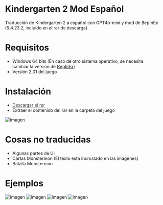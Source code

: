 # Kindergarten 2 Mod Español
Traducción de Kindergarten 2 a español con GPT4o-mini y mod de BepInEx (5.4.23.2, incluido en el rar de descarga)

# Requisitos
- Windows 64 bits (En caso de otro sistema operativo, se necesita cambiar la versión de [BepInEx](https://github.com/BepInEx/BepInEx/releases/tag/v5.4.23.2))
- Versión 2.01 del juego

# Instalación
- [Descargar el rar](https://github.com/Zarpyk/Kindergarten-SpanishMod/releases/latest)
- Extraer el contenido del rar en la carpeta del juego

![imagen](https://github.com/user-attachments/assets/519d5b30-7325-4f63-8071-9290562960c4)


# Cosas no traducidas
- Algunas partes de UI
- Cartas Monstermon (El texto esta incrustado en las imágenes)
- Batalla Monstermon

# Ejemplos
![imagen](https://github.com/user-attachments/assets/1412da40-8113-48d9-bb32-d3a50fe051c4)
![imagen](https://github.com/user-attachments/assets/7085d145-971a-40f8-8a04-454164ebdf4e)
![imagen](https://github.com/user-attachments/assets/2b6364d9-edc9-47b2-848e-232cd332d292)
![imagen](https://github.com/user-attachments/assets/8c772c10-8b7b-49fb-a766-8a5461a7131d)
